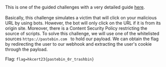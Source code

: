 This is one of the guided challenges with a very detailed guide [here](https://hackmd.io/@blackb6a/hkcert-ctf-2023-ii-en-4e6150a89a1ff32c#%E5%8F%88%E6%9C%89%E5%AF%B6%E8%B2%9D-XSS--Baby-XSS-again-Web). 
<br><br>
Basically, this challenge simulates a victim that will click on your malicious URL by using bots. However, the bot will only click on the URL if it is from its origin site. Moreover, there is a Content Security Policy restricting the source of scripts.
To solve this challenge, we will use one of the whitelisted sources `https://pastebin.com ` to hold our payload. We can obtain the flag by redirecting the user to our webhook and extracting the user's cookie through the payload.

Flag: `flag=hkcert23{pastebin_0r_trashbin}`
